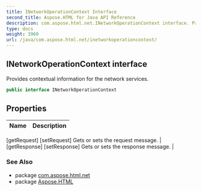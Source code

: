 ```yaml
---
title: INetworkOperationContext Interface
second_title: Aspose.HTML for Java API Reference
description: com.aspose.html.net.INetworkOperationContext interface. Provides contextual information for the network services
type: docs
weight: 3960
url: /java/com.aspose.html.net/inetworkoperationcontext/
---
```

## INetworkOperationContext interface

Provides contextual information for the network services.

```java
public interface INetworkOperationContext
```

## Properties

| Name | Description |
| --- | --- |
[getRequest]
[setRequest] Gets or sets the request message. |
[getResponse]
[setResponse] Gets or sets the response message. |

### See Also

* package [com.aspose.html.net](../../com.aspose.html.net/)
* package [Aspose.HTML](../../)
